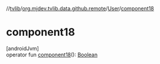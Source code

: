 //[tvlib](../../../index.md)/[org.mjdev.tvlib.data.github.remote](../index.md)/[User](index.md)/[component18](component18.md)

# component18

[androidJvm]\
operator fun [component18](component18.md)(): [Boolean](https://kotlinlang.org/api/latest/jvm/stdlib/kotlin/-boolean/index.html)
